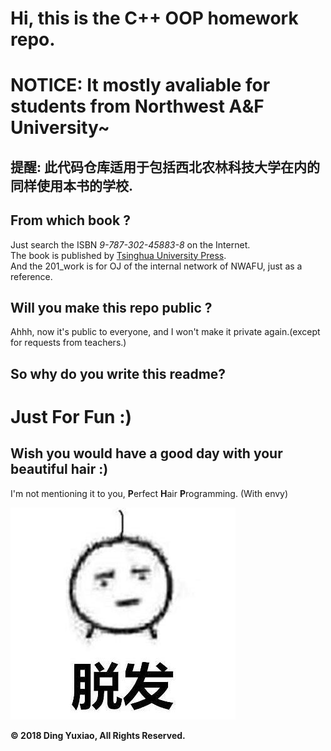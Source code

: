 # Hi, this is the C++ OOP homework repo.
# NOTICE: It mostly avaliable for students from Northwest A&F University~
## 提醒: 此代码仓库适用于包括西北农林科技大学在内的同样使用本书的学校.
## From which book ?

Just search the ISBN *9-787-302-45883-8* on the Internet.</br>
The book is published by [Tsinghua University Press](http://www.wqbook.com).</br>
And the 201_work is for OJ of the internal network of NWAFU, just as a reference.

## Will you make this repo public ?

Ahhh, now it's public to everyone, and I won't make it private again.(except for requests from teachers.)

## So why do you write this readme?

# Just For Fun :)

## Wish you would have a good day with your beautiful hair :)
   
I'm not mentioning it to you, **P**erfect **H**air **P**rogramming. (With envy)

![No Hair](/images/nohair.jpg)

**&copy; 2018 Ding Yuxiao, All Rights Reserved.**
